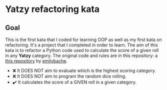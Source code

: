 ﻿# Yatzy refactoring kata
 ## Goal
 This is the first kata that I coded for learning OOP as well as my first kata on refactoring. It's a project that I completed in order to learn. The aim of this kata is to refactor a Python code used to calculate the score of a given roll in any **Yatzy** category. The original code and rules are in this repository: a [this repository](https://github.com/emilybache/Yatzy-Refactoring-Kata) by [emilybache](https://github.com/emilybache/).

- ❌ It DOES NOT aim to evaluate which is the highest scoring category. 
- ❌ It DOES NOT aim to program the random dice rolling.
- ✔️ It calculates the score of a GIVEN roll in a given category.
 
